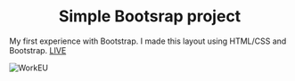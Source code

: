 <h1 align = "center">Simple Bootsrap project</h1>
My first experience with Bootstrap.
I made this layout using HTML/CSS and Bootstrap.
<a href="https://vladyslavos.github.io/Layout_workEU/">LIVE</a>

![WorkEU](https://user-images.githubusercontent.com/67589338/103177186-d31f7500-4880-11eb-9740-b620f1956211.png)
